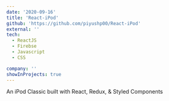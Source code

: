```yaml
---
date: '2020-09-16'
title: 'React-iPod'
github: 'https://github.com/piyushp00/React-iPod'
external: ''
tech:
  - ReactJS
  - Firebse
  - Javascript
  - CSS

company: ''
showInProjects: true
---
```


An iPod Classic built with React, Redux, & Styled Components
